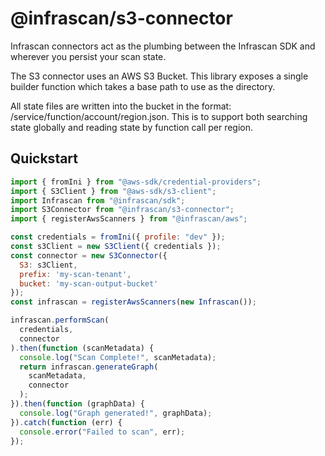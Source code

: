 # @infrascan/s3-connector

Infrascan connectors act as the plumbing between the Infrascan SDK and wherever you persist your scan state.

The S3 connector uses an AWS S3 Bucket. This library exposes a single builder function which takes a base path to use as the directory. 

All state files are written into the bucket in the format: /service/function/account/region.json.
This is to support both searching state globally and reading state by function call per region.

## Quickstart

```js
import { fromIni } from "@aws-sdk/credential-providers";
import { S3Client } from "@aws-sdk/s3-client";
import Infrascan from "@infrascan/sdk";
import S3Connector from "@infrascan/s3-connector";
import { registerAwsScanners } from "@infrascan/aws";

const credentials = fromIni({ profile: "dev" });
const s3Client = new S3Client({ credentials });
const connector = new S3Connector({
  S3: s3Client,
  prefix: 'my-scan-tenant',
  bucket: 'my-scan-output-bucket'
});
const infrascan = registerAwsScanners(new Infrascan());

infrascan.performScan(
  credentials,
  connector
).then(function (scanMetadata) {
  console.log("Scan Complete!", scanMetadata);
  return infrascan.generateGraph(
    scanMetadata,
    connector
  );
}).then(function (graphData) {
  console.log("Graph generated!", graphData);
}).catch(function (err) {
  console.error("Failed to scan", err);
});
```